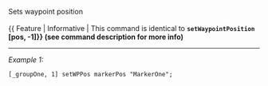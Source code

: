 Sets waypoint position <br><br>
{{ Feature | Informative | This command is identical to **`setWaypointPosition` [pos, -1]}} (see command description for more info)**


---
*Example 1:*
```sqf
[_groupOne, 1] setWPPos markerPos "MarkerOne";
```